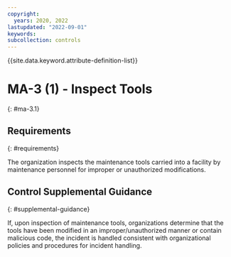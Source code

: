 ```yaml
---
copyright:
  years: 2020, 2022
lastupdated: "2022-09-01"
keywords: 
subcollection: controls
---
```



{{site.data.keyword.attribute-definition-list}}


# MA-3 (1) - Inspect Tools
{: #ma-3.1}

## Requirements
{: #requirements}

The organization inspects the maintenance tools carried into a facility by maintenance personnel for improper or unauthorized modifications.

## Control Supplemental Guidance
{: #supplemental-guidance}

If, upon inspection of maintenance tools, organizations determine that the tools have been modified in an improper/unauthorized manner or contain malicious code, the incident is handled consistent with organizational policies and procedures for incident handling.
